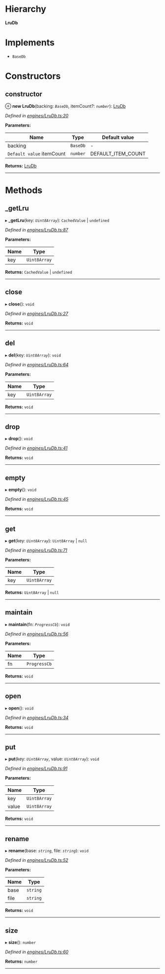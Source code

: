 

# Hierarchy

**LruDb**

# Implements

* `BaseDb`

# Constructors

<a id="constructor"></a>

##  constructor

⊕ **new LruDb**(backing: *`BaseDb`*, itemCount?: *`number`*): [LruDb](_engines_lrudb_.lrudb.md)

*Defined in [engines/LruDb.ts:20](https://github.com/polkadot-js/common/blob/f82092e/packages/db/src/engines/LruDb.ts#L20)*

**Parameters:**

| Name | Type | Default value |
| ------ | ------ | ------ |
| backing | `BaseDb` | - |
| `Default value` itemCount | `number` |  DEFAULT_ITEM_COUNT |

**Returns:** [LruDb](_engines_lrudb_.lrudb.md)

___

# Methods

<a id="_getlru"></a>

##  _getLru

▸ **_getLru**(key: *`Uint8Array`*):  `CachedValue` &#124; `undefined`

*Defined in [engines/LruDb.ts:87](https://github.com/polkadot-js/common/blob/f82092e/packages/db/src/engines/LruDb.ts#L87)*

**Parameters:**

| Name | Type |
| ------ | ------ |
| key | `Uint8Array` |

**Returns:**  `CachedValue` &#124; `undefined`

___
<a id="close"></a>

##  close

▸ **close**(): `void`

*Defined in [engines/LruDb.ts:27](https://github.com/polkadot-js/common/blob/f82092e/packages/db/src/engines/LruDb.ts#L27)*

**Returns:** `void`

___
<a id="del"></a>

##  del

▸ **del**(key: *`Uint8Array`*): `void`

*Defined in [engines/LruDb.ts:64](https://github.com/polkadot-js/common/blob/f82092e/packages/db/src/engines/LruDb.ts#L64)*

**Parameters:**

| Name | Type |
| ------ | ------ |
| key | `Uint8Array` |

**Returns:** `void`

___
<a id="drop"></a>

##  drop

▸ **drop**(): `void`

*Defined in [engines/LruDb.ts:41](https://github.com/polkadot-js/common/blob/f82092e/packages/db/src/engines/LruDb.ts#L41)*

**Returns:** `void`

___
<a id="empty"></a>

##  empty

▸ **empty**(): `void`

*Defined in [engines/LruDb.ts:45](https://github.com/polkadot-js/common/blob/f82092e/packages/db/src/engines/LruDb.ts#L45)*

**Returns:** `void`

___
<a id="get"></a>

##  get

▸ **get**(key: *`Uint8Array`*):  `Uint8Array` &#124; `null`

*Defined in [engines/LruDb.ts:71](https://github.com/polkadot-js/common/blob/f82092e/packages/db/src/engines/LruDb.ts#L71)*

**Parameters:**

| Name | Type |
| ------ | ------ |
| key | `Uint8Array` |

**Returns:**  `Uint8Array` &#124; `null`

___
<a id="maintain"></a>

##  maintain

▸ **maintain**(fn: *`ProgressCb`*): `void`

*Defined in [engines/LruDb.ts:56](https://github.com/polkadot-js/common/blob/f82092e/packages/db/src/engines/LruDb.ts#L56)*

**Parameters:**

| Name | Type |
| ------ | ------ |
| fn | `ProgressCb` |

**Returns:** `void`

___
<a id="open"></a>

##  open

▸ **open**(): `void`

*Defined in [engines/LruDb.ts:34](https://github.com/polkadot-js/common/blob/f82092e/packages/db/src/engines/LruDb.ts#L34)*

**Returns:** `void`

___
<a id="put"></a>

##  put

▸ **put**(key: *`Uint8Array`*, value: *`Uint8Array`*): `void`

*Defined in [engines/LruDb.ts:91](https://github.com/polkadot-js/common/blob/f82092e/packages/db/src/engines/LruDb.ts#L91)*

**Parameters:**

| Name | Type |
| ------ | ------ |
| key | `Uint8Array` |
| value | `Uint8Array` |

**Returns:** `void`

___
<a id="rename"></a>

##  rename

▸ **rename**(base: *`string`*, file: *`string`*): `void`

*Defined in [engines/LruDb.ts:52](https://github.com/polkadot-js/common/blob/f82092e/packages/db/src/engines/LruDb.ts#L52)*

**Parameters:**

| Name | Type |
| ------ | ------ |
| base | `string` |
| file | `string` |

**Returns:** `void`

___
<a id="size"></a>

##  size

▸ **size**(): `number`

*Defined in [engines/LruDb.ts:60](https://github.com/polkadot-js/common/blob/f82092e/packages/db/src/engines/LruDb.ts#L60)*

**Returns:** `number`

___

